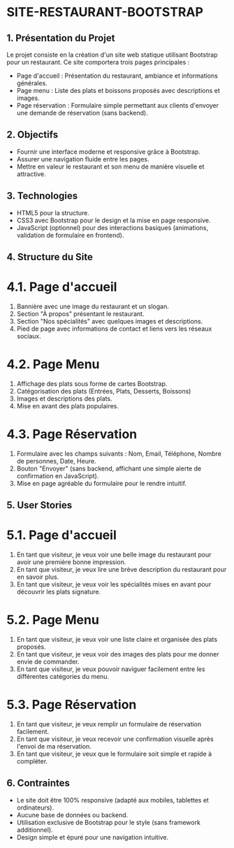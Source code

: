 # SITE-RESTAURANT-BOOTSTRAP
## 1. Présentation du Projet
Le projet consiste en la création d'un site web statique utilisant Bootstrap pour un restaurant. Ce site comportera trois pages principales :

- Page d'accueil : Présentation du restaurant, ambiance et informations générales.
- Page menu : Liste des plats et boissons proposés avec descriptions et images.
- Page réservation : Formulaire simple permettant aux clients d'envoyer une demande de réservation (sans backend).
  
## 2. Objectifs
- Fournir une interface moderne et responsive grâce à Bootstrap.
- Assurer une navigation fluide entre les pages.
- Mettre en valeur le restaurant et son menu de manière visuelle et attractive.
  
## 3. Technologies
- HTML5 pour la structure.
- CSS3 avec Bootstrap pour le design et la mise en page responsive.
- JavaScript (optionnel) pour des interactions basiques (animations, validation de formulaire en frontend).
## 4. Structure du Site

# 4.1. Page d'accueil
1. Bannière avec une image du restaurant et un slogan.
2. Section "À propos" présentant le restaurant.
3. Section "Nos spécialités" avec quelques images et descriptions.
4. Pied de page avec informations de contact et liens vers les réseaux sociaux.

# 4.2. Page Menu
1. Affichage des plats sous forme de cartes Bootstrap.
2. Catégorisation des plats (Entrées, Plats, Desserts, Boissons)
3. Images et descriptions des plats.
4. Mise en avant des plats populaires.

# 4.3. Page Réservation
1. Formulaire avec les champs suivants : Nom, Email, Téléphone, Nombre de personnes, Date, Heure.
2. Bouton "Envoyer" (sans backend, affichant une simple alerte de confirmation en JavaScript).
3. Mise en page agréable du formulaire pour le rendre intuitif.

## 5. User Stories
# 5.1. Page d'accueil
1. En tant que visiteur, je veux voir une belle image du restaurant pour avoir une première bonne impression.
2. En tant que visiteur, je veux lire une brève description du restaurant pour en savoir plus.
3. En tant que visiteur, je veux voir les spécialités mises en avant pour découvrir les plats signature.

# 5.2. Page Menu
1. En tant que visiteur, je veux voir une liste claire et organisée des plats proposés.
2. En tant que visiteur, je veux voir des images des plats pour me donner envie de commander.
3. En tant que visiteur, je veux pouvoir naviguer facilement entre les différentes catégories du menu.

# 5.3. Page Réservation
1. En tant que visiteur, je veux remplir un formulaire de réservation facilement.
2. En tant que visiteur, je veux recevoir une confirmation visuelle après l'envoi de ma réservation.
3. En tant que visiteur, je veux que le formulaire soit simple et rapide à compléter.

## 6. Contraintes
- Le site doit être 100% responsive (adapté aux mobiles, tablettes et ordinateurs).
- Aucune base de données ou backend.
- Utilisation exclusive de Bootstrap pour le style (sans framework additionnel).
- Design simple et épuré pour une navigation intuitive.

